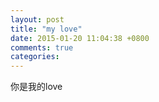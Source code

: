 ```yaml
---
layout: post
title: "my love"
date: 2015-01-20 11:04:38 +0800
comments: true
categories: 
---
```

你是我的love